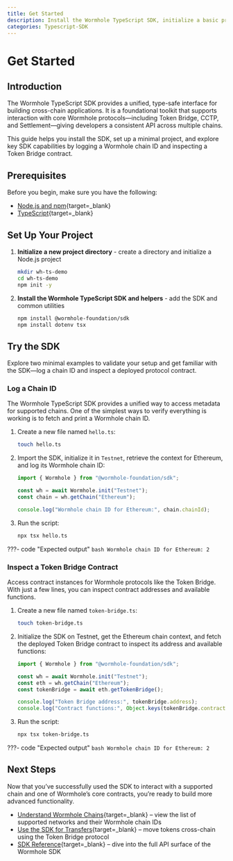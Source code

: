 ```yaml
---
title: Get Started
description: Install the Wormhole TypeScript SDK, initialize a basic project, and connect to supported chains using a minimal cross-chain script.
categories: Typescript-SDK
---
```


# Get Started

## Introduction

The Wormhole TypeScript SDK provides a unified, type-safe interface for building cross-chain applications. It is a foundational toolkit that supports interaction with core Wormhole protocols—including Token Bridge, CCTP, and Settlement—giving developers a consistent API across multiple chains.

This guide helps you install the SDK, set up a minimal project, and explore key SDK capabilities by logging a Wormhole chain ID and inspecting a Token Bridge contract.

## Prerequisites

Before you begin, make sure you have the following:

 - [Node.js and npm](){target=\_blank}
 - [TypeScript](){target=\_blank} 
 
## Set Up Your Project

1. **Initialize a new project directory** - create a directory and initialize a Node.js project

    ```bash
    mkdir wh-ts-demo
    cd wh-ts-demo
    npm init -y
    ```

2. **Install the Wormhole TypeScript SDK and helpers** - add the SDK and common utilities


    ```bash
    npm install @wormhole-foundation/sdk
    npm install dotenv tsx
    ```

## Try the SDK

Explore two minimal examples to validate your setup and get familiar with the SDK—log a chain ID and inspect a deployed protocol contract.

### Log a Chain ID

The Wormhole TypeScript SDK provides a unified way to access metadata for supported chains. One of the simplest ways to verify everything is working is to fetch and print a Wormhole chain ID.

1. Create a new file named `hello.ts`:

    ```bash
    touch hello.ts
    ```

2. Import the SDK, initialize it in `Testnet`, retrieve the context for Ethereum, and log its Wormhole chain ID:

    ```ts
    import { Wormhole } from "@wormhole-foundation/sdk";

    const wh = await Wormhole.init("Testnet");
    const chain = wh.getChain("Ethereum");

    console.log("Wormhole chain ID for Ethereum:", chain.chainId);
    ```

3. Run the script:

    ```bash
    npx tsx hello.ts
    ```

???- code "Expected output"
    ```bash
    Wormhole chain ID for Ethereum: 2
    ```

### Inspect a Token Bridge Contract

Access contract instances for Wormhole protocols like the Token Bridge. With just a few lines, you can inspect contract addresses and available functions.

1. Create a new file named `token-bridge.ts`:

    ```bash
    touch token-bridge.ts
    ```

2. Initialize the SDK on Testnet, get the Ethereum chain context, and fetch the deployed Token Bridge contract to inspect its address and available functions:

    ```ts
    import { Wormhole } from "@wormhole-foundation/sdk";

    const wh = await Wormhole.init("Testnet");
    const eth = wh.getChain("Ethereum");
    const tokenBridge = await eth.getTokenBridge();

    console.log("Token Bridge address:", tokenBridge.address);
    console.log("Contract functions:", Object.keys(tokenBridge.contract.methods));
    ```

3. Run the script:

    ```bash
    npx tsx token-bridge.ts
    ```

???- code "Expected output"
    ```bash
    Wormhole chain ID for Ethereum: 2
    ```

## Next Steps

Now that you’ve successfully used the SDK to interact with a supported chain and one of Wormhole’s core contracts, you’re ready to build more advanced functionality.

 - [Understand Wormhole Chains](){target=\_blank} – view the list of supported networks and their Wormhole chain IDs
 - [Use the SDK for Transfers](){target=\_blank} – move tokens cross-chain using the Token Bridge protocol
 - [SDK Reference](){target=\_blank} – dive into the full API surface of the Wormhole SDK